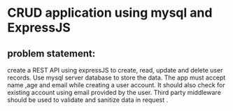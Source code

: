 # CRUD application using mysql and ExpressJS

## problem statement:

create a REST API using expressJS to create, read, update and delete user records. Use mysql server database to store the data. The app must accept name ,age and email 
while creating a user account. It should also check for existing account using email provided by the user. Third party middleware should be used to validate and sanitize
data in request .
